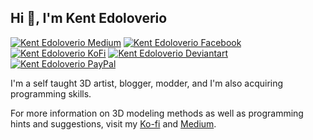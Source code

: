 <h2> Hi 👋, I'm Kent Edoloverio </h2>

[![Kent Edoloverio Medium](https://img.shields.io/badge/Medium-000000?style=for-the-badge&logo=medium&logoColor=white)](https://medium.com/@kent_edoloverio)
[![Kent Edoloverio Facebook](https://img.shields.io/badge/Facebook-3c5a99?style=for-the-badge&logo=facebook&logoColor=white)](https://fb.com/toshi.nakimoto)
[![Kent Edoloverio KoFi](https://img.shields.io/badge/Kofi-ff0000?style=for-the-badge&logo=kofi&logoColor=white)](https://ko-fi.com/kents_workof_art)
[![Kent Edoloverio Deviantart](https://img.shields.io/badge/DEVIANTART-023020?style=for-the-badge&logo=deviantart&logoColor=white)](https://www.deviantart.com/kents001)
[![Kent Edoloverio PayPal](https://img.shields.io/badge/PayPal-00457C?style=for-the-badge&logo=paypal&logoColor=white)](https://paypal.me/kents001) 

I'm a self taught 3D artist, blogger, modder, and I'm also acquiring programming skills.

For more information on 3D modeling methods as well as programming hints and suggestions, visit my [Ko-fi](https://ko-fi.com/kents_workof_art) and [Medium](https://medium.com/@kent_edoloverio).
